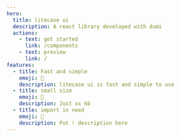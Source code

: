 ```yaml
---
hero:
  title: litecase ui
  description: A react library developed with dumi
  actions:
    - text: get started
      link: /components
    - text: preview
      link: /
features:
  - title: Fast and simple
    emoji: 💎
    description: litecase ui is fast and simple to use
  - title: small size
    emoji: 🌈
    description: Just xx kb
  - title: import in need
    emoji: 🚀
    description: Put ! description here
---
```

